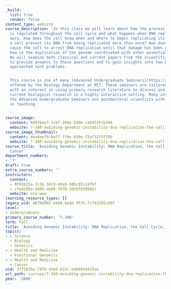 ```yaml
---
_build:
  list: true
  render: false
content_type: website
course_description: 'In this class we will learn about how the process of DNA replication
  is regulated throughout the cell cycle and what happens when DNA replication goes
  awry. How does the cell know when and where to begin replicating its DNA? How does
  a cell prevent its DNA from being replicated more than once? How does damaged DNA
  cause the cell to arrest DNA replication until that damage has been repaired? And
  how is the duplication of the genome coordinated with other essential processes?
  We will examine both classical and current papers from the scientific literature
  to provide answers to these questions and to gain insights into how biologists have
  approached such problems.


  This course is one of many [Advanced Undergraduate Seminars](https://biology.mit.edu/undergraduate/course_listings/advanced_undergraduate_seminars)
  offered by the Biology Department at MIT. These seminars are tailored for students
  with an interest in using primary research literature to discuss and learn about
  current biological research in a highly interactive setting. Many instructors of
  the Advanced Undergraduate Seminars are postdoctoral scientists with a strong interest
  in teaching.

  '
course_image:
  content: 0d97bee7-1cb7-398e-5d9e-ca6d53fcb344
  website: 7-340-avoiding-genomic-instability-dna-replication-the-cell-cycle-and-cancer-fall-2006
course_image_thumbnail:
  content: 4ea4eefb-baf7-ff0e-830e-f3af32f5f79b
  website: 7-340-avoiding-genomic-instability-dna-replication-the-cell-cycle-and-cancer-fall-2006
course_title: 'Avoiding Genomic Instability: DNA Replication, the Cell Cycle, and
  Cancer'
department_numbers:
- '7'
draft: true
extra_course_numbers: ''
instructors:
  content:
  - 0f03b15a-3c16-3419-e0a9-98bc85c24f6f
  - cfad189a-4805-da09-f676-2dcbf85096b7
  website: ocw-www
learning_resource_types: []
legacy_uid: 4870d902-d4b8-bedd-9f35-7cf43205c097
level:
- Undergraduate
primary_course_number: '7.340'
term: Fall
title: 'Avoiding Genomic Instability: DNA Replication, the Cell Cycle, and Cancer'
topics:
- - Science
  - Biology
  - Genetics
- - Health and Medicine
  - Functional Genomics
- - Health and Medicine
  - Cancer
uid: 3ff1016e-79fd-4da9-815c-edb945d415ee
url_path: courses/7-340-avoiding-genomic-instability-dna-replication-the-cell-cycle-and-cancer-fall-2006
year: '2006'
---
```

